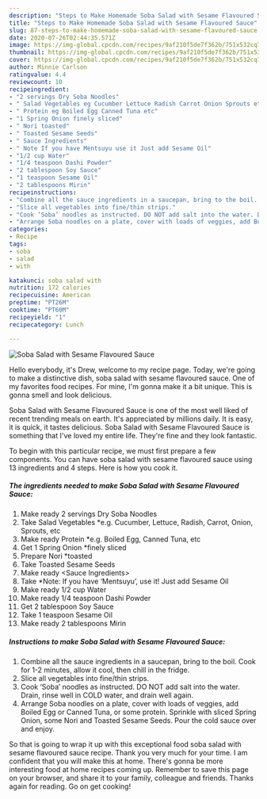 ```yaml
---
description: "Steps to Make Homemade Soba Salad with Sesame Flavoured Sauce"
title: "Steps to Make Homemade Soba Salad with Sesame Flavoured Sauce"
slug: 87-steps-to-make-homemade-soba-salad-with-sesame-flavoured-sauce
date: 2020-07-26T02:44:35.571Z
image: https://img-global.cpcdn.com/recipes/9af210f5de7f362b/751x532cq70/soba-salad-with-sesame-flavoured-sauce-recipe-main-photo.jpg
thumbnail: https://img-global.cpcdn.com/recipes/9af210f5de7f362b/751x532cq70/soba-salad-with-sesame-flavoured-sauce-recipe-main-photo.jpg
cover: https://img-global.cpcdn.com/recipes/9af210f5de7f362b/751x532cq70/soba-salad-with-sesame-flavoured-sauce-recipe-main-photo.jpg
author: Minnie Carlson
ratingvalue: 4.4
reviewcount: 10
recipeingredient:
- "2 servings Dry Soba Noodles"
- " Salad Vegetables eg Cucumber Lettuce Radish Carrot Onion Sprouts etc"
- " Protein eg Boiled Egg Canned Tuna etc"
- "1 Spring Onion finely sliced"
- " Nori toasted"
- " Toasted Sesame Seeds"
- " Sauce Ingredients"
- " Note If you have Mentsuyu use it Just add Sesame Oil"
- "1/2 cup Water"
- "1/4 teaspoon Dashi Powder"
- "2 tablespoon Soy Sauce"
- "1 teaspoon Sesame Oil"
- "2 tablespoons Mirin"
recipeinstructions:
- "Combine all the sauce ingredients in a saucepan, bring to the boil. Cook for 1-2 minutes, allow it cool, then chill in the fridge."
- "Slice all vegetables into fine/thin strips."
- "Cook ‘Soba’ noodles as instructed. DO NOT add salt into the water. Drain, rinse well in COLD water, and drain well again."
- "Arrange Soba noodles on a plate, cover with loads of veggies, add Boiled Egg or Canned Tuna, or some protein. Sprinkle with sliced Spring Onion, some Nori and Toasted Sesame Seeds. Pour the cold sauce over and enjoy."
categories:
- Recipe
tags:
- soba
- salad
- with

katakunci: soba salad with 
nutrition: 172 calories
recipecuisine: American
preptime: "PT26M"
cooktime: "PT60M"
recipeyield: "1"
recipecategory: Lunch

---
```



![Soba Salad with Sesame Flavoured Sauce](https://img-global.cpcdn.com/recipes/9af210f5de7f362b/751x532cq70/soba-salad-with-sesame-flavoured-sauce-recipe-main-photo.jpg)

Hello everybody, it's Drew, welcome to my recipe page. Today, we're going to make a distinctive dish, soba salad with sesame flavoured sauce. One of my favorites food recipes. For mine, I'm gonna make it a bit unique. This is gonna smell and look delicious.

Soba Salad with Sesame Flavoured Sauce is one of the most well liked of recent trending meals on earth. It's appreciated by millions daily. It is easy, it is quick, it tastes delicious. Soba Salad with Sesame Flavoured Sauce is something that I've loved my entire life. They're fine and they look fantastic.




To begin with this particular recipe, we must first prepare a few components. You can have soba salad with sesame flavoured sauce using 13 ingredients and 4 steps. Here is how you cook it.

<!--inarticleads1-->

##### The ingredients needed to make Soba Salad with Sesame Flavoured Sauce:

1. Make ready 2 servings Dry Soba Noodles
1. Take  Salad Vegetables *e.g. Cucumber, Lettuce, Radish, Carrot, Onion, Sprouts, etc
1. Make ready  Protein *e.g. Boiled Egg, Canned Tuna, etc
1. Get 1 Spring Onion *finely sliced
1. Prepare  Nori *toasted
1. Take  Toasted Sesame Seeds
1. Make ready  &lt;Sauce Ingredients&gt;
1. Take  *Note: If you have ‘Mentsuyu’, use it! Just add Sesame Oil
1. Make ready 1/2 cup Water
1. Make ready 1/4 teaspoon Dashi Powder
1. Get 2 tablespoon Soy Sauce
1. Take 1 teaspoon Sesame Oil
1. Make ready 2 tablespoons Mirin




<!--inarticleads2-->

##### Instructions to make Soba Salad with Sesame Flavoured Sauce:

1. Combine all the sauce ingredients in a saucepan, bring to the boil. Cook for 1-2 minutes, allow it cool, then chill in the fridge.
1. Slice all vegetables into fine/thin strips.
1. Cook ‘Soba’ noodles as instructed. DO NOT add salt into the water. Drain, rinse well in COLD water, and drain well again.
1. Arrange Soba noodles on a plate, cover with loads of veggies, add Boiled Egg or Canned Tuna, or some protein. Sprinkle with sliced Spring Onion, some Nori and Toasted Sesame Seeds. Pour the cold sauce over and enjoy.




So that is going to wrap it up with this exceptional food soba salad with sesame flavoured sauce recipe. Thank you very much for your time. I am confident that you will make this at home. There's gonna be more interesting food at home recipes coming up. Remember to save this page on your browser, and share it to your family, colleague and friends. Thanks again for reading. Go on get cooking!
